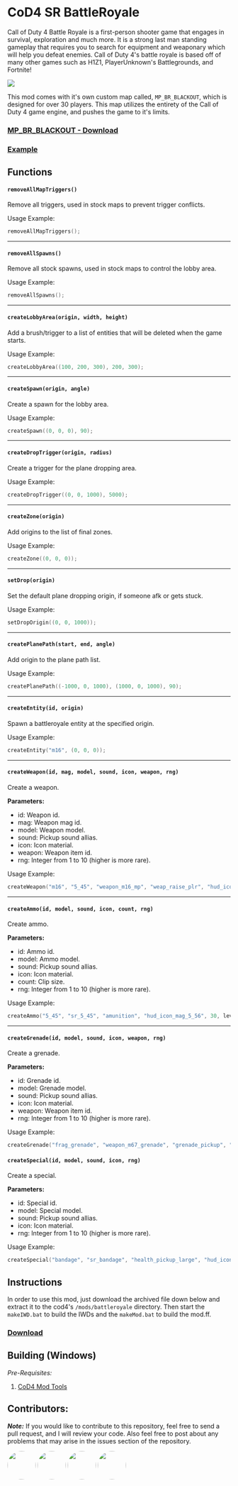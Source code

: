 # CoD4 SR BattleRoyale
<!-- Badges -->

Call of Duty 4 Battle Royale is a first-person shooter game that engages in survival, exploration and much more. It is a strong
last man standing gameplay that requires you to search for equipment and weaponary which will help you defeat enemies.
Call of Duty 4's battle royale is based off of many other games such as H1Z1, PlayerUnknown's Battlegrounds, and Fortnite!

![](https://i.imgur.com/UyDK7t6.jpg)

This mod comes with it's own custom map called, ``MP_BR_BLACKOUT``, which is designed for over 30 players. This map utilizes the entirety of the Call of Duty 4 game engine, and pushes the game to it's limits.

### **[MP_BR_BLACKOUT - Download](https://iswenzz.com:1337/fastdl/usermaps/mp_br_blackout/)**
### **[Example](https://github.com/Iswenzz/CoD4-Battleroyale/blob/master/maps/mp/mp_creek.gsc)**

## Functions

#### ``removeAllMapTriggers()``
Remove all triggers, used in stock maps to prevent trigger conflicts.

Usage Example:
```c
removeAllMapTriggers();
```
<hr>


#### ``removeAllSpawns()``
Remove all stock spawns, used in stock maps to control the lobby area.

Usage Example:
```c
removeAllSpawns();
```
<hr>

#### ``createLobbyArea(origin, width, height)``
Add a brush/trigger to a list of entities that will be deleted when the game starts.

Usage Example:
```c
createLobbyArea((100, 200, 300), 200, 300);
```
<hr>

#### ``createSpawn(origin, angle)``
Create a spawn for the lobby area.

Usage Example:
```c
createSpawn((0, 0, 0), 90);
```
<hr>

#### ``createDropTrigger(origin, radius)``
Create a trigger for the plane dropping area.

Usage Example:
```c
createDropTrigger((0, 0, 1000), 5000);
```
<hr>

#### ``createZone(origin)``
Add origins to the list of final zones.

Usage Example:
```c
createZone((0, 0, 0));
```
<hr>

#### ``setDrop(origin)``
Set the default plane dropping origin, if someone afk or gets stuck.

Usage Example:
```c
setDropOrigin((0, 0, 1000));
```
<hr>

#### ``createPlanePath(start, end, angle)``
Add origin to the plane path list.

Usage Example:
```c
createPlanePath((-1000, 0, 1000), (1000, 0, 1000), 90);
```
<hr>

#### ``createEntity(id, origin)``
Spawn a battleroyale entity at the specified origin.

Usage Example:
```c
createEntity("m16", (0, 0, 0));
```
<hr>

#### ``createWeapon(id, mag, model, sound, icon, weapon, rng)``
Create a weapon.

**Parameters:**
* id: Weapon id.
* mag: Weapon mag id.
* model: Weapon model.
* sound: Pickup sound allias.
* icon: Icon material.
* weapon: Weapon item id.
* rng: Integer from 1 to 10 (higher is more rare).

Usage Example:
```c
createWeapon("m16", "5_45", "weapon_m16_mp", "weap_raise_plr", "hud_icon_m16a4", "m16_mp", level.RNG_NORMAL);
```
<hr>

#### ``createAmmo(id, model, sound, icon, count, rng)``
Create ammo.

**Parameters:**
* id: Ammo id.
* model: Ammo model.
* sound: Pickup sound allias.
* icon: Icon material.
* count: Clip size.
* rng: Integer from 1 to 10 (higher is more rare).

Usage Example:
```c
createAmmo("5_45", "sr_5_45", "amunition", "hud_icon_mag_5_56", 30, level.RNG_NORMAL);
```
<hr>

#### ``createGrenade(id, model, sound, icon, weapon, rng)``
Create a grenade.

**Parameters:**
* id: Grenade id.
* model: Grenade model.
* sound: Pickup sound allias.
* icon: Icon material.
* weapon: Weapon item id.
* rng: Integer from 1 to 10 (higher is more rare).

Usage Example:
```c
createGrenade("frag_grenade", "weapon_m67_grenade", "grenade_pickup", "hud_icon_grenade", "frag_grenade_mp", level.RNG_SMALL);
```

#### ``createSpecial(id, model, sound, icon, rng)``
Create a special.

**Parameters:**
* id: Special id.
* model: Special model.
* sound: Pickup sound allias.
* icon: Icon material.
* rng: Integer from 1 to 10 (higher is more rare).

Usage Example:
```c
createSpecial("bandage", "sr_bandage", "health_pickup_large", "hud_icon_band", level.RNG_NORMAL);
```

## Instructions
In order to use this mod, just download the archived file down below and extract it to the cod4's ``/mods/battleroyale`` directory. Then start the ``makeIWD.bat`` to build the IWDs and the ``makeMod.bat`` to build the mod.ff.

### **[Download](https://github.com/Iswenzz/CoD4-Battleroyale/releases)**

## Building (Windows)
_Pre-Requisites:_
1. [CoD4 Mod Tools](https://www.moddb.com/games/call-of-duty-4-modern-warfare/downloads/mod-tools-sdk)

## Contributors:
***Note:*** If you would like to contribute to this repository, feel free to send a pull request, and I will review your code. Also feel free to post about any problems that may arise in the issues section of the repository.

<a href="https://github.com/SheepWizard"><img src="https://avatars3.githubusercontent.com/u/8878844?s=100&v=4" height=64 style="border-radius: 50%"></a>
<a href="https://github.com/DavidMRyan"><img src="https://avatars2.githubusercontent.com/u/39206040?s=460&v=4" height=64 style="border-radius: 50%"></a>
<a href="https://github.com/CoteArthur"><img src="https://avatars3.githubusercontent.com/u/57949230?s=460&u=290da1b139e2acc823bbc6db0fc5f95a411cd60a&v=4" height=64 style="border-radius: 50%"></a>
<a href="https://github.com/BraXi"><img src="https://avatars1.githubusercontent.com/u/6434152?s=460&u=875493cee09d81c6ecbf1190e7c2a9a878b0b9d8&v=4" height=64 style="border-radius: 50%"></a>
